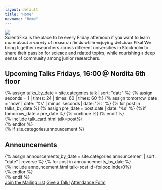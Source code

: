 ```yaml
---
layout: default
title: "Home"
navname: "Home"
---
```

<div class="container">
    <div class="row flex-column-reverse flex-lg-row justify-content-between">
        <div class="col-lg-9">
            <div class="mb-5 row">
                <div class="col-4 col-lg-2">
                    <img class="img-fluid" src="{% link assets/Scientifika-logo-website-transparent.png %}"/>
                </div>
                <div class="col-8 col-lg-10">
                    <span class="col sf-logo fw-bold display-6">
                        <span class="text-primary" style="margin-right: -0.2em;">Scienti</span>
                        <span class="text-secondary">Fika</span>
                    </span>
                    is the place to be every Friday afternoon if you want to learn more about a variety of research fields while enjoying delicious Fika! We bring together researchers across different universities in Stockholm to share their passion for science and related topics, while nourishing a deep sense of community among junior researchers.
                </div>
            </div>
            <h2>Upcoming Talks Fridays, 16:00 @ Nordita 6th floor</h2>
            <div class="row" id="sf-upcoming">
                {% assign talks_by_date = site.categories.talk | sort: "date" %}
                <!-- This skips all the posts which are in the past, so the main page has a smaller loading time -->
                {% assign seconds = 1 | times: 24 | times: 60 | times: 60 %}
                {% assign tomorrow_date = 'now' | date: '%s' | minus: seconds | date: '%s' %}
                {% for post in talks_by_date %}
                {% assign pre_date = post.date | date: '%s' %}
                {% if tomorrow_date > pre_date %} {% continue %} {% endif %}
                <div class="col-lg-12 sf-talk-card d-none" data-date='{{ post.date | date: "%Y-%m-%d" }}'>
                {% include talk_card.html talk=post%}
                </div>
                {% endfor %}
            </div>
            {% if site.categories.announcement %}
            <h2 class="mt-5">Announcements</h2>
            <div class="row" id="sf-announcements">
                {% assign announcements_by_date = site.categories.announcement | sort: "date" | reverse %}
                {% for post in announcements_by_date %}
                <div class="" data-date='{{ post.date | date: "%Y-%m-%d" }}'>
                {% include announcement.html talk=post id=forloop.index0%}
                </div>
                {% endfor %}
            </div>
            {% endif %}
        </div>
        <div class="col-lg-3 d-lg-flex mb-4 justify-content-start flex-column">
            <a class="btn btn-primary w-lg-75 m-2 fs-5 text-light" target="_blank" href="https://docs.google.com/forms/d/e/1FAIpQLSegmOTDLDQ46egDfAdh-JB_QHjRMoDtNGT7lrPMFF4GKLvyCw/viewform?usp=sharing">Join the Mailing List</a>
            <a class="btn btn-primary w-lg-75 m-2 fs-5 text-light" target="_blank" href="https://docs.google.com/forms/d/e/1FAIpQLSdvz9m5FOU57K3mNYNjH04mTR2UGB1KAubC5khwf6u6_u0NUg/viewform?usp=sf_link">Give a Talk!</a>
            <a class="btn btn-primary w-lg-75 m-2 fs-5 text-light" target="_blank" href="https://docs.google.com/forms/d/e/1FAIpQLScB_JMoqayw-absw3h_QmKlvyxnLHYckkmsoyeT4fbrG1NThg/viewform?usp=sf_link">Attendance Form</a>
        </div>
    </div>
</div>

<script defer src="{{site.baseurl}}/assets/js/upcoming.js"></script>
